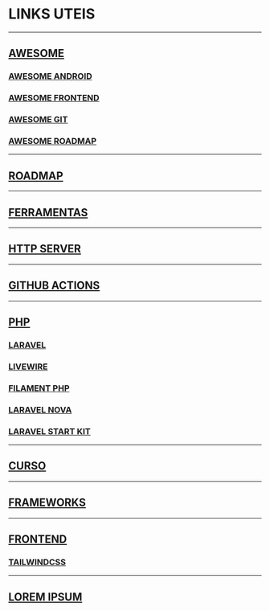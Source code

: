 # LINKS UTEIS

---

## [AWESOME](AWESOME.md)
### [AWESOME ANDROID](AWESOME-ANDROID.md)
### [AWESOME FRONTEND](AWESOME-FRONTEND.md)
### [AWESOME GIT](AWESOME-GIT.md)
### [AWESOME ROADMAP](AWESOME-ROADMAP.md)

---

## [ROADMAP](ROADMAP.md)

---

## [FERRAMENTAS](FERRAMENTAS.md)

---

## [HTTP SERVER](HTTPSERVER.md)

---

## [GITHUB ACTIONS](GITHUBACTIONS.md)

---

## [PHP](PHP.md)

### [LARAVEL](PHP-LARAVEL.md)

### [LIVEWIRE](PHP-LIVEWIRE.md)

### [FILAMENT PHP](PHP-FILAMENTPHP.md)

### [LARAVEL NOVA](PHP-LARAVEL-NOVA.md)

### [LARAVEL START KIT](PHP-LARAVEL-STARTKIT.md)

---

## [CURSO](CURSO.md)

---

## [FRAMEWORKS](FRAMEWORKS.md)

---

## [FRONTEND](FRONTEND.md)

### [TAILWINDCSS](FRONTEND-TAILWINDCSS.md)

---

## [LOREM IPSUM](LOREMIPSUM.md)
